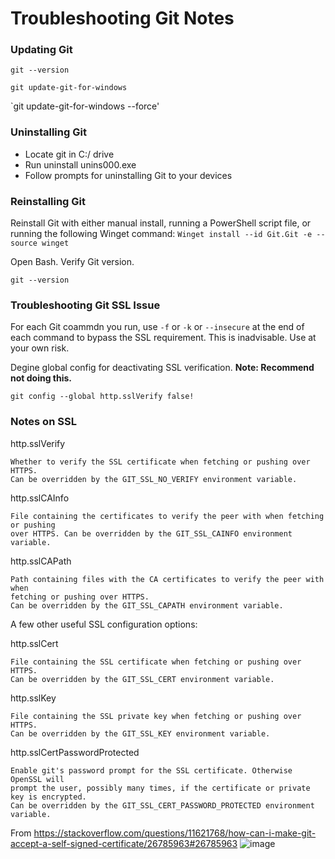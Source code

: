 # Troubleshooting Git Notes

### Updating Git
`git --version`

`git update-git-for-windows`

`git update-git-for-windows --force'

### Uninstalling Git
- Locate git in C:/ drive
- Run uninstall unins000.exe
- Follow prompts for uninstalling Git to your devices

### Reinstalling Git
Reinstall Git with either manual install, running a PowerShell script file, or running the following Winget command:
`Winget install --id Git.Git -e --source winget`

Open Bash.
Verify Git version.

`git --version`

### Troubleshooting Git SSL Issue
For each Git coammdn you run, use `-f` or `-k` or `--insecure` at the end of each command to bypass the SSL requirement. This is inadvisable. Use at your own risk.

Degine global config for deactivating SSL verification. **Note: Recommend not doing this.**

`git config --global http.sslVerify false!`

### Notes on SSL
http.sslVerify

    Whether to verify the SSL certificate when fetching or pushing over HTTPS.
    Can be overridden by the GIT_SSL_NO_VERIFY environment variable.
    
http.sslCAInfo

    File containing the certificates to verify the peer with when fetching or pushing
    over HTTPS. Can be overridden by the GIT_SSL_CAINFO environment variable.
    
http.sslCAPath

    Path containing files with the CA certificates to verify the peer with when
    fetching or pushing over HTTPS.
    Can be overridden by the GIT_SSL_CAPATH environment variable.
    
A few other useful SSL configuration options:

http.sslCert

    File containing the SSL certificate when fetching or pushing over HTTPS.
    Can be overridden by the GIT_SSL_CERT environment variable.
    
http.sslKey

    File containing the SSL private key when fetching or pushing over HTTPS.
    Can be overridden by the GIT_SSL_KEY environment variable.
    
http.sslCertPasswordProtected

    Enable git's password prompt for the SSL certificate. Otherwise OpenSSL will
    prompt the user, possibly many times, if the certificate or private key is encrypted.
    Can be overridden by the GIT_SSL_CERT_PASSWORD_PROTECTED environment variable.

From <https://stackoverflow.com/questions/11621768/how-can-i-make-git-accept-a-self-signed-certificate/26785963#26785963> ![image](https://github.com/ShannonCanTech/DevOps-MDM-Support-Basics/assets/17083932/d521f6ff-73e9-42da-95ba-2ad57956eb2f)

